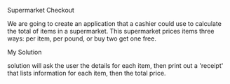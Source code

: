 Supermarket Checkout


We are going to create an application that a cashier could use to calculate the total of items in a supermarket. This
supermarket prices items three ways: per item, per pound, or buy two get one free.



My Solution


solution will ask the user the details for each item, then print out a 'receipt' that lists information for each item, then the
total price.

